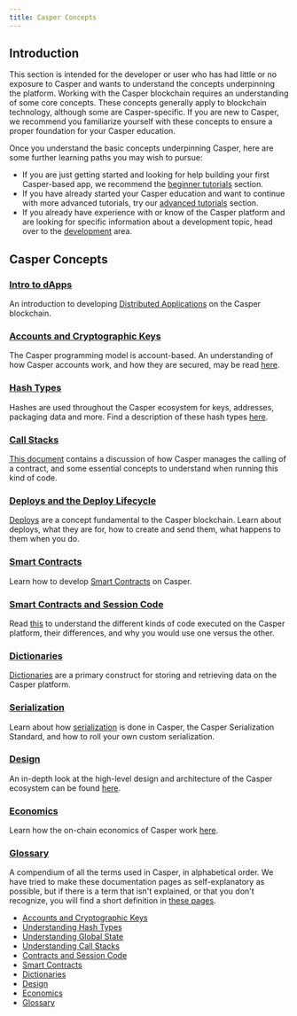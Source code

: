 ```yaml
---
title: Casper Concepts
---
```

## Introduction

This section is intended for the developer or user who has had little or no exposure to Casper and wants to understand the concepts underpinning the platform. Working with the Casper blockchain requires an understanding of some core concepts. These concepts generally apply to blockchain technology, although some are Casper-specific. If you are new to Casper, we recommend you familiarize yourself with these concepts to ensure a proper foundation for your Casper education.

Once you understand the basic concepts underpinning Casper, here are some further learning paths you may wish to pursue:

 - If you are just getting started and looking for help building your first Casper-based app, we recommend the [beginner tutorials](../resources/tutorials/beginner/index.md) section.
 - If you have already started your Casper education and want to continue with more advanced tutorials, try our [advanced tutorials](../resources/tutorials/advanced/index.md) section.
 - If you already have experience with or know of the Casper platform and are looking for specific information about a development topic, head over to the [development](../developers/index.md) area.

## Casper Concepts

### [Intro to dApps](./intro-to-dapps.md)

An introduction to developing [Distributed Applications](./intro-to-dapps.md) on the Casper blockchain.

### [Accounts and Cryptographic Keys](./accounts-and-keys.md)

The Casper programming model is account-based. An understanding of how Casper accounts work, and how they are secured, may be read [here](./accounts-and-keys.md).

### [Hash Types](./hash-types.md)

Hashes are used throughout the Casper ecosystem for keys, addresses, packaging data and more. Find a description of these hash types [here](./hash-types.md).

### [Call Stacks](./callstack.md)

[This document](./callstack.md) contains a discussion of how Casper manages the calling of a contract, and some essential concepts to understand when running this kind of code.

### [Deploys and the Deploy Lifecycle](./deploy-and-deploy-lifecycle.md)

[Deploys](./deploy-and-deploy-lifecycle.md) are a concept fundamental to the Casper blockchain. Learn about deploys, what they are for, how to create and send them, what happens to them when you do.

### [Smart Contracts](./smart-contracts.md)

Learn how to develop [Smart Contracts](./smart-contracts.md) on Casper. 

### [Smart Contracts and Session Code](./session-code.md)

Read [this](./session-code.md) to understand the different kinds of code executed on the Casper platform, their differences, and why you would use one versus the other.

### [Dictionaries](./dictionaries.md)

[Dictionaries](./dictionaries.md) are a primary construct for storing and retrieving data on the Casper platform.

### [Serialization](./serialization-standard.md)

Learn about how [serialization](./serialization-standard.md) is done in Casper, the Casper Serialization Standard, and how to roll your own custom serialization. 

### [Design](./design/index.md)

An in-depth look at the high-level design and architecture of the Casper ecosystem can be found [here](./design/index.md).

### [Economics](./economics/index.md)

Learn how the on-chain economics of Casper work [here](./economics/index.md).

### [Glossary](./glossary/index.md)

A compendium of all the terms used in Casper, in alphabetical order. We have tried to make these documentation pages as self-explanatory as possible, but if there is a term that isn't explained, or that you don't recognize, you will find a short definition in [these pages](./glossary/index.md).

- [Accounts and Cryptographic Keys](./accounts-and-keys.md)
- [Understanding Hash Types](./hash-types.md)
- [Understanding Global State](./global-state.md)
- [Understanding Call Stacks](./callstack.md)
- [Contracts and Session Code](./session-code.md)
- [Smart Contracts](./smart-contracts.md)
- [Dictionaries](./dictionaries.md)
- [Design](./design/index.md)
- [Economics](./economics/index.md)
- [Glossary](./glossary/index.md)
